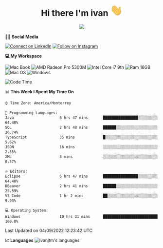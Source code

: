 <h1 align="center">Hi there I'm ivan <img src="https://raw.githubusercontent.com/ABSphreak/ABSphreak/master/gifs/Hi.gif" width="40px" /></h1>
<div align="center">
<img src="http://github-readme-streak-stats.herokuapp.com?user=ivanjtm&hide_border=true&background=00000000&border=FFFFFF00&sideNums=A8A8A8&sideLabels=A8A8A8&currStreakNum=FFC93C&dates=A8A8A8)](https://git.io/streak-stats"/>
</div>

**👦🏻 Social Media**

[![Connect on LinkedIn](https://img.shields.io/badge/LinkedIn-%230077B5.svg?&style=flat-square&logo=linkedin&logoColor=white)](https://www.linkedin.com/in/ivanjtm)
[![Follow on Instagram](https://img.shields.io/badge/Instagram-E4405F?style=flat-square&logo=instagram&logoColor=white)](https://www.instagram.com/ivanjtm)

**💻 My Workspace**

![Mac Book](https://img.shields.io/badge/Apple-MacBook_Pro_2019-999999?style=flat-square&logo=apple&logoColor=white)
![AMD Radeon Pro 5300M](https://img.shields.io/badge/AMD-Radeon_Pro_5300M-ED1C24?style=flat-square&logo=amd&logoColor=white)
![Intel Core i7 9th](https://img.shields.io/badge/Intel-Core_i7_9th-0071C5?style=flat-square&logo=intel&logoColor=white)
![Ram 16GB](https://img.shields.io/badge/RAM-16GB-230071C5?style=flat-square&logoColor=white)
![Mac OS](https://img.shields.io/badge/Mac%20OS-000000?style=flat-square&logo=apple&logoColor=white)
![Windows](https://img.shields.io/badge/Windows-0078D6?style=flat-square&logo=windows&logoColor=white)


<!--START_SECTION:waka-->
![Code Time](http://img.shields.io/badge/Code%20Time-697%20hrs%2047%20mins-blue)

📊 **This Week I Spent My Time On** 

```text
⌚︎ Time Zone: America/Monterrey

💬 Programming Languages: 
Java                     6 hrs 47 mins       ████████████████░░░░░░░░░   64.48% 
SQL                      2 hrs 48 mins       ██████░░░░░░░░░░░░░░░░░░░   26.74% 
TypeScript               35 mins             █░░░░░░░░░░░░░░░░░░░░░░░░   5.62% 
JSON                     16 mins             ░░░░░░░░░░░░░░░░░░░░░░░░░   2.55% 
XML                      3 mins              ░░░░░░░░░░░░░░░░░░░░░░░░░   0.57%

🔥 Editors: 
Eclipse                  6 hrs 47 mins       ████████████████░░░░░░░░░   64.48% 
DBeaver                  2 hrs 41 mins       ██████░░░░░░░░░░░░░░░░░░░   25.59% 
VS Code                  1 hr 2 mins         ██░░░░░░░░░░░░░░░░░░░░░░░   9.93%

💻 Operating System: 
Windows                  10 hrs 31 mins      █████████████████████████   100.0%

```


 Last Updated on 04/09/2022 12:23:42 UTC
<!--END_SECTION:waka-->
**📈 Languages**
 ![ivanjtm's languages](https://wakatime.com/share/@ivanjtm/a32f83c6-d0c9-49a4-a5ae-d0440b950377.svg)
